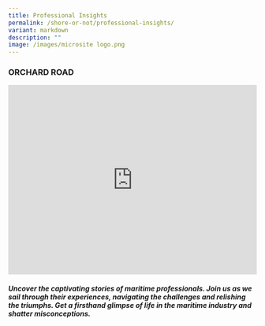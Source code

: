 ```yaml
---
title: Professional Insights
permalink: /shore-or-not/professional-insights/
variant: markdown
description: ""
image: /images/microsite logo.png
---
```

### ORCHARD ROAD

<iframe allowfullscreen="" allow="accelerometer; autoplay; clipboard-write; encrypted-media; gyroscope; picture-in-picture; web-share" frameborder="0" title="YouTube video player" src="https://www.youtube.com/embed/1rbu6PWARtw?si=dDuz8BSxvPsLGLPx" height="385" width="100%"></iframe>

##### Uncover the captivating stories of maritime professionals. Join us as we sail through their experiences, navigating the challenges and relishing the triumphs. Get a firsthand glimpse of life in the maritime industry and shatter misconceptions.
